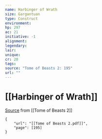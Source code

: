 ```yaml
---
name: Harbinger of Wrath
size: Gargantuan
type: Construct
environment: 
hp: 297
ac: 21
initiative: -1
alignment: 
legendary: 
lair: 
unique: 
cr: 20
tags: 
source: "Tome of Beasts 2: 195"
url: ""
---
```

# [[Harbinger of Wrath]]

[Source](zotero://open-pdf/library/items/9UQIAB6R?page=195) from [[Tome of Beasts 2]]

```pdf
{
	"url": "[[Tome of Beasts 2.pdf]]",
	"page": [195]
}
```

